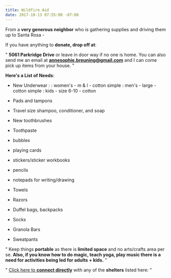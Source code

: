 ```yaml
---
title: Wildfire Aid
date: 2017-10-13 07:55:00 -07:00
---
```


From a **very generous neighbor** who is gathering supplies and driving them up to Santa Rosa - 

If you have anything to **donate, drop off at**:

"  **5061 Parkridge Drive** or leave in door way if no one is home. You can also send me an email at **annesophie.breuning@gmail.com** and I can come pick up items from your house.   "


**Here's a List of Needs**:
- New Underwear :
: women's - m & l - cotton simple
: men's - large - cotton simple
: kids - size 6-10 - cotton

- Pads and tampons
- Travel size shampoo, conditioner, and soap
- New toothbrushes
- Toothpaste
- bubbles
- playing cards
- stickers/sticker workbooks
- pencils
- notepads for writing/drawing
- Towels
- Razors
- Duffel bags, backpacks
- Socks
- Granola Bars
- Sweatpants

"  Keep things **portable** as there is **limited space** and no arts/crafts area per se. **Also, if you know how to do magic, teach yoga, play music there is a need for activities being led for adults + kids.**  "

"  [Click here to **connect directly**](https://docs.google.com/document/d/14ZhXDNaL260p5OempaFbCrsYBe_5pvNvDqV7xcwn95s/preview) with any of the **shelters** listed here: "
 

